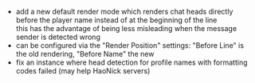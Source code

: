 - add a new default render mode which renders chat heads directly before the player name instead of at the beginning of the line  
  this has the advantage of being less misleading when the message sender is detected wrong
- can be configured via the "Render Position" settings: "Before Line" is the old rendering, "Before Name" the new
- fix an instance where head detection for profile names with formatting codes failed (may help HaoNick servers)